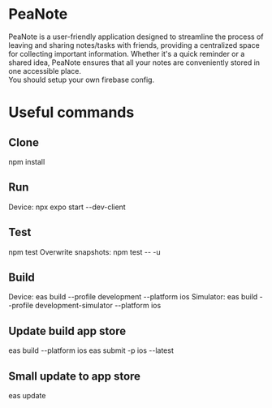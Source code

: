 # PeaNote <br>
PeaNote is a user-friendly application designed to streamline the process of leaving and sharing notes/tasks with friends, providing a centralized space for collecting important information. Whether it's a quick reminder or a shared idea, PeaNote ensures that all your notes are conveniently stored in one accessible place. </br> 
You should setup your own firebase config.


# Useful commands
## Clone
npm install</br>

## Run
Device: npx expo start --dev-client

## Test
npm test
Overwrite snapshots: npm test -- -u

## Build
Device: eas build --profile development --platform ios
Simulator: eas build --profile development-simulator --platform ios

## Update build app store
eas build --platform ios
eas submit -p ios --latest

## Small update to app store
eas update
